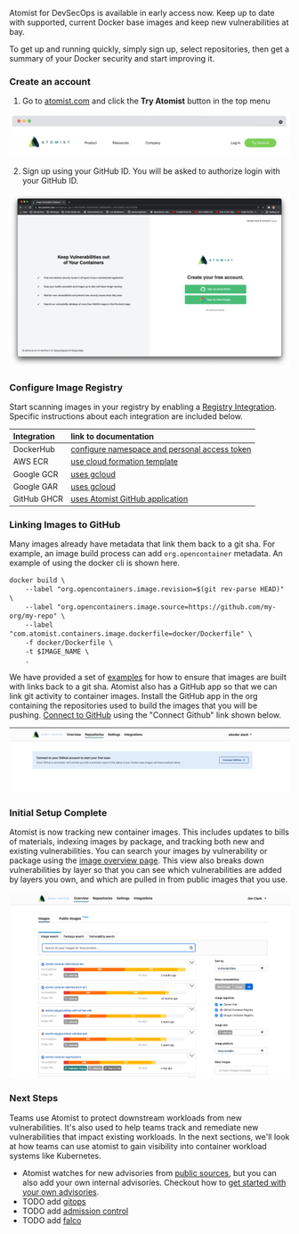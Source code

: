 Atomist for DevSecOps is available in early access now. 
Keep up to date with supported, current Docker base images and keep new vulnerabilities at bay.

[early-access]: https://atomist.com/devsecops (Request early access)

To get up and running quickly, simply sign up, select repositories, then get a summary of your 
Docker security and start improving it.

### Create an account

1. Go to [atomist.com](https://atomist.com) and click the **Try Atomist** button in the top menu

![Try Atomist button](img/getting-started/try-atomist.png)

2. Sign up using your GitHub ID. You will be asked to authorize login with your GitHub ID.

![Sign up](img/getting-started/sign-up.png)

### Configure Image Registry

Start scanning images in your registry by enabling a [Registry Integration](https://dso.atomist.com/r/auth/integrations).  
Specific instructions about each integration are included below.

| Integration | link to documentation |
| :----       | :-----  |
| DockerHub   | [configure namespace and personal access token](integration/dockerhub.md) |
| AWS ECR     | [use cloud formation template](integration/ecr.md) |
| Google GCR  | [uses gcloud](integration/gcr.md) |
| Google GAR  | [uses gcloud](integration/gar.md) |
| GitHub GHCR | [uses Atomist GitHub application](integration/ghcr.md) |

### Linking Images to GitHub

Many images already have metadata that link them back to a git sha.  For example, an image build process can add `org.opencontainer` metadata.  An example of using the docker cli is shown here.

```
docker build \
    --label "org.opencontainers.image.revision=$(git rev-parse HEAD)" \
    --label "org.opencontainers.image.source=https://github.com/my-org/my-repo" \
    --label "com.atomist.containers.image.dockerfile=docker/Dockerfile" \
    -f docker/Dockerfile \
    -t $IMAGE_NAME \
    .
```

We have provided a set of [examples](integration/linking-images.md) for how to ensure that images are built with links back to a git sha.  Atomist also has a GitHub app so that we can link git activity to container images.  Install the GitHub app in the org containing the repositories used to build the images that you will be pushing. [Connect to GitHub](https://dso.atomist.com/r/auth/repositories) using the "Connect Github" link shown below.

![Connect GitHub](img/getting-started/connect-github.png)

### Initial Setup Complete

Atomist is now tracking new container images.  This includes updates to bills of materials, indexing images by package, and tracking both new and existing vulnerabilities.  You can search your images by vulnerability or package using the [image overview page](https://dso.atomist.com/r/auth/overview/images).  This view also breaks down vulnerabilities by layer so that you can see which vulnerabilities are added by layers you own, and which are pulled in from public images that you use.

![Overview](img/getting-started/overview.png)

### Next Steps

Teams use Atomist to protect downstream workloads from new vulnerabilities.  It's also used to help teams track and remediate new vulnerabilities that impact existing workloads.  In the next sections, we'll look at how teams can use atomist to gain visibility into container workload systems like Kubernetes.

* Atomist watches for new advisories from [public sources](getting_started/sources.md), but you can also add your own internal advisories.  Checkout how to [get started with your own advisories](getting_started/private-advisories.md).
* TODO add [gitops](getting_started/pull-oriented.md)
* TODO add [admission control](getting_started/admission-control.md)
* TODO add [falco](getting_started/falco.md)
